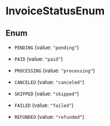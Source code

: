 

# InvoiceStatusEnum

## Enum


* `PENDING` (value: `"pending"`)

* `PAID` (value: `"paid"`)

* `PROCESSING` (value: `"processing"`)

* `CANCELED` (value: `"canceled"`)

* `SKIPPED` (value: `"skipped"`)

* `FAILED` (value: `"failed"`)

* `REFUNDED` (value: `"refunded"`)



